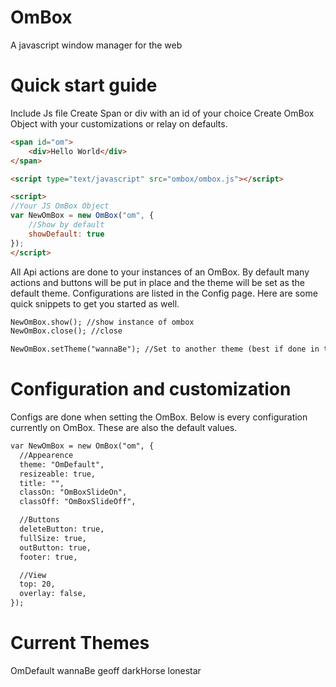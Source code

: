 OmBox
=====

A javascript window manager for the web

Quick start guide
=====
Include Js file
Create Span or div with an id of your choice
Create OmBox Object with your customizations or relay on defaults.

```html
<span id="om">
	<div>Hello World</div>
</span>

<script type="text/javascript" src="ombox/ombox.js"></script>

<script>
//Your JS OmBox Object
var NewOmBox = new OmBox("om", {
	//Show by default
	showDefault: true
});
</script>
```
			
All Api actions are done to your instances of an OmBox. By default many actions and buttons will be put in place and the theme will be set as the default theme. Configurations are listed in the Config page. Here are some quick snippets to get you started as well.

```html
NewOmBox.show(); //show instance of ombox
NewOmBox.close(); //close

NewOmBox.setTheme("wannaBe"); //Set to another theme (best if done in the config)
```

Configuration and customization
=====

Configs are done when setting the OmBox. Below is every configuration currently on OmBox. These are also the default values.

```html
var NewOmBox = new OmBox("om", {
  //Appearence
  theme: "OmDefault",
  resizeable: true,
  title: "",
  classOn: "OmBoxSlideOn",
  classOff: "OmBoxSlideOff",

  //Buttons
  deleteButton: true,
  fullSize: true,
  outButton: true,
  footer: true,

  //View
  top: 20,
  overlay: false,
});
```

Current Themes
=====

OmDefault
wannaBe
geoff
darkHorse
lonestar
